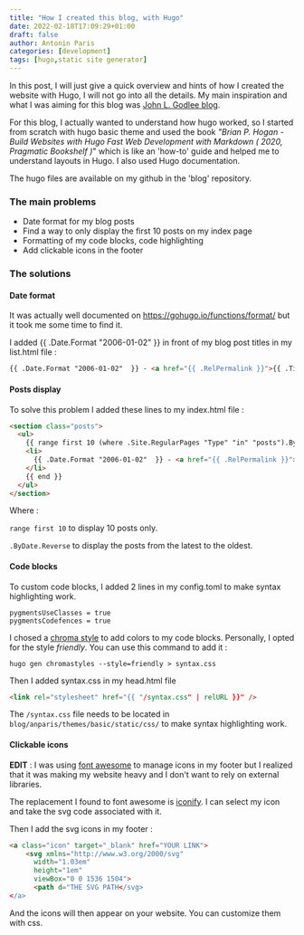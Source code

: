 ```yaml
---
title: "How I created this blog, with Hugo" 
date: 2022-02-18T17:09:29+01:00
draft: false
author: Antonin Paris
categories: [development]
tags: [hugo,static site generator]
---
```


In this post, I will just give a quick overview and hints of how I created the website with Hugo, I will not go into all the details. My main inspiration and what I was aiming for this blog was [John L. Godlee blog](http://johngodlee.xyz/).

For this blog, I actually wanted to understand how hugo worked, so I started from scratch with hugo basic theme and used the book *"Brian P. Hogan - Build Websites with Hugo Fast Web Development with Markdown ( 2020, Pragmatic Bookshelf )*" which is like an 'how-to' guide and helped me to understand layouts in Hugo. I also used Hugo documentation.

The hugo files are available on my github in the 'blog' repository.

### The main problems
* Date format for my blog posts
* Find a way to only display the first 10 posts on my index page
* Formatting of my code blocks, code highlighting
* Add clickable icons in the footer

### The solutions

#### Date format

It was actually well documented on https://gohugo.io/functions/format/  but it took me some time to find it.

I added {{ .Date.Format "2006-01-02"  }} in front of my blog post titles in my list.html file :

```html 
{{ .Date.Format "2006-01-02"  }} - <a href="{{ .RelPermalink }}">{{ .Title }}</a>
```

#### Posts display

To solve this problem I added these lines to my index.html file :
```html
<section class="posts">
  <ul>
    {{ range first 10 (where .Site.RegularPages "Type" "in" "posts").ByDate.Reverse }} 
    <li>
      {{ .Date.Format "2006-01-02"  }} - <a href="{{ .RelPermalink }}">{{ .Title }}</a>
    </li>
    {{ end }}
  </ul>
</section>
```
  Where :

  `range first 10` to display 10 posts only.

  `.ByDate.Reverse` to display the posts from the latest to the oldest.


#### Code blocks

To custom code blocks, I added 2 lines in my config.toml to make syntax highlighting work.
```plain
pygmentsUseClasses = true
pygmentsCodefences = true
```
I chosed a [chroma style](https://xyproto.github.io/splash/docs/) to add colors to my code blocks. Personally, I opted for the style *friendly*. You can use this command to add it :
```shell
hugo gen chromastyles --style=friendly > syntax.css
```
Then I added syntax.css in my head.html file 
```html
<link rel="stylesheet" href="{{ "/syntax.css" | relURL }}" />
```

The `/syntax.css` file needs to be located in `blog/anparis/themes/basic/static/css/` to make syntax highlighting work.


#### Clickable icons

**EDIT** : I was using [font awesome](https://fontawesome.com/) to manage icons in my footer but I realized that it was making my website heavy and I don't want to rely on external libraries.

The replacement I found to font awesome is [iconify](https://icon-sets.iconify.design/). I can select my icon and take the svg code associated with it. 

Then I add the svg icons in my footer :
```html
<a class="icon" target="_blank" href="YOUR LINK">
    <svg xmlns="http://www.w3.org/2000/svg"
      width="1.03em" 
      height="1em" 
      viewBox="0 0 1536 1504">
      <path d="THE SVG PATH</svg>
</a>
```
And the icons will then appear on your website. You can customize them with css.
